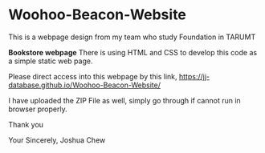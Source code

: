 # Woohoo-Beacon-Website
This is a webpage design from my team who study Foundation in TARUMT

**Bookstore webpage**
There is using HTML and CSS to develop this code as a simple static web page.

Please direct access into this webpage by this link,
https://jj-database.github.io/Woohoo-Beacon-Website/

I have uploaded the ZIP File as well, simply go through if cannot run in browser properly. 

Thank you

Your Sincerely,
Joshua Chew
